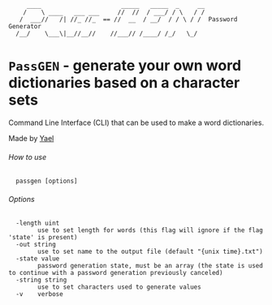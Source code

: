 ```
     ____                      _____   _____  _     __
    /    \ ____   ___ ___     //  //  / ___/ / \   / /
   /  ___//   /| //_ //_  == //  __  / __/  / / \ / /  Password Generator  
  /__/    \___\|__//__//    //___// /____/ /_/   \_/

```
# **`PassGEN`** - generate your own word dictionaries based on a character sets

Command Line Interface (CLI) that can be used to make a word dictionaries.

Made by [Yael](github.com/yael-castro)

###### How to use
```
  passgen [options]
```

###### Options
```
  -length uint
        use to set length for words (this flag will ignore if the flag 'state' is present)
  -out string
        use to set name to the output file (default "{unix time}.txt")
  -state value
        password generation state, must be an array (the state is used to continue with a password generation previously canceled)
  -string string
        use to set characters used to generate values
  -v    verbose
```

